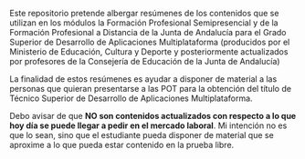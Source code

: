 
Este repositorio pretende albergar resúmenes de los contenidos que se utilizan en los módulos la Formación Profesional Semipresencial y de la Formación Profesional a Distancia de la Junta de Andalucía para el Grado Superior de Desarrollo de Aplicaciones Multiplataforma (producidos por el Ministerio de Educación, Cultura y Deporte y posteriormente actualizados por profesores de la Consejería de Educación de la Junta de Andalucía)

La finalidad de estos resúmenes es ayudar a disponer de material a las personas que quieran presentarse a las POT para la obtención del título de Técnico Superior de Desarrollo de Aplicaciones Multiplataforma. 

Debo avisar de que **NO son contenidos actualizados con respecto a lo que hoy día se puede llegar a pedir en el mercado laboral**. Mi intención no es que lo sean, sino que el estudiante pueda disponer de material que se aproxime a lo que pueda estar contenido en la prueba libre. 